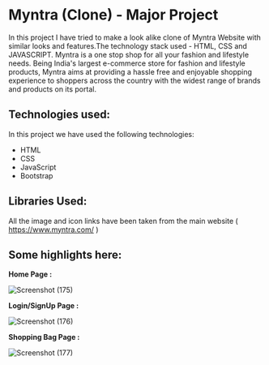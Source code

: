 # Myntra (Clone) - Major Project

In this project I have tried to make a look alike clone of Myntra Website with similar looks and features.The technology stack used - HTML, CSS and JAVASCRIPT.
Myntra is a one stop shop for all your fashion and lifestyle needs. Being India's largest e-commerce store for fashion and lifestyle products, Myntra aims at providing a hassle free and enjoyable shopping experience to shoppers across the country with the widest range of brands and products on its portal. 

## Technologies used:

In this project we have used the following technologies:

- HTML
- CSS
- JavaScript
- Bootstrap

## Libraries Used:

All the image and icon links have been taken from the main website ( https://www.myntra.com/ )

## Some highlights here:

**Home Page :**

 ![Screenshot (175)](https://github.com/YuvrajNarayanMishra/MyntraClone_MajorProject/assets/99082388/11da6eba-5720-4e52-92fa-db693f5b3596)


**Login/SignUp Page :**

![Screenshot (176)](https://github.com/YuvrajNarayanMishra/MyntraClone_MajorProject/assets/99082388/58d16021-8473-4886-b0e8-5274e9d6e873) 


**Shopping Bag Page :**

![Screenshot (177)](https://github.com/YuvrajNarayanMishra/MyntraClone_MajorProject/assets/99082388/7750ab70-fdc5-4096-b7f9-becb8f56ef95)
